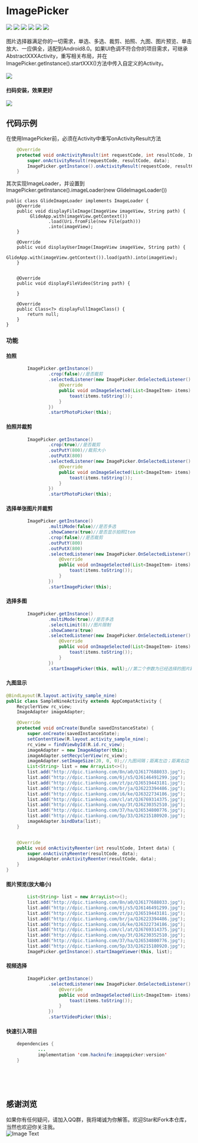# ImagePicker 
[![](https://img.shields.io/badge/platform-android-orange.svg)](https://github.com/hacknife) [![](https://img.shields.io/badge/language-java-yellow.svg)](https://github.com/hacknife) [![](https://img.shields.io/badge/Jcenter-1.3.1-brightgreen.svg)](https://github.com/hacknife) [![](https://img.shields.io/badge/build-passing-brightgreen.svg)](https://github.com/hacknife) [![](https://img.shields.io/badge/license-apache--2.0-green.svg)](https://github.com/hacknife) [![](https://img.shields.io/badge/api-19+-green.svg)](https://github.com/hacknife)<br/><br/>
图片选择器满足你的一切需求，单选、多选、裁剪、拍照、九图、图片预览、单击放大、一应俱全，适配到Android8.0。如果UI色调不符合你的项目需求，可继承AbstractXXXActivity，重写相关布局，并在ImagePicker.getInstance().startXXX()方法中传入自定义的Activity。
<br/><br/>
![](https://github.com/hacknife/ImagePicker/blob/master/screenshot.gif)
#### 扫码安装，效果更好
![](https://github.com/hacknife/ImagePicker/blob/master/qrcode.png)
## 代码示例
在使用ImagePicker前，必须在Activity中重写onActivityResult方法
```Java
    @Override
    protected void onActivityResult(int requestCode, int resultCode, Intent data) {
        super.onActivityResult(requestCode, resultCode, data);
        ImagePicker.getInstance().onActivityResult(requestCode, resultCode, data);
    }

```

其次实现ImageLoader，并设置到ImagePicker.getInstance().imageLoader(new GlideImageLoader())
```
public class GlideImageLoader implements ImageLoader {
    @Override
    public void displayFileImage(ImageView imageView, String path) {
         GlideApp.with(imageView.getContext())
                .load(Uri.fromFile(new File(path)))
                .into(imageView);
    }

    @Override
    public void displayUserImage(ImageView imageView, String path) {
         GlideApp.with(imageView.getContext()).load(path).into(imageView);
    }


    @Override
    public void displayFileVideo(String path) {

    }

    @Override
    public Class<?> displayFullImageClass() {
        return null;
    }
}
```

### 功能

#### 拍照
```Java
        ImagePicker.getInstance()
                .crop(false)//是否裁剪
                .selectedListener(new ImagePicker.OnSelectedListener() {
                    @Override
                    public void onImageSelected(List<ImageItem> items) {
                        toast(items.toString());
                    }
                })
                .startPhotoPicker(this);
```


#### 拍照并裁剪
```Java
        ImagePicker.getInstance()
                .crop(true)//是否裁剪
                .outPutY(800)//裁剪大小
                .outPutX(800)
                .selectedListener(new ImagePicker.OnSelectedListener() {
                    @Override
                    public void onImageSelected(List<ImageItem> items) {
                        toast(items.toString());
                    }
                })
                .startPhotoPicker(this);
```


#### 选择单张图片并裁剪
```Java
        ImagePicker.getInstance()
                .multiMode(false)//是否多选
                .showCamera(true)//是否显示拍照Item
                .crop(false)//是否裁剪
                .outPutY(800)
                .outPutX(800)
                .selectedListener(new ImagePicker.OnSelectedListener() {
                    @Override
                    public void onImageSelected(List<ImageItem> items) {
                        toast(items.toString());
                    }
                })
                .startImagePicker(this);
```


#### 选择多图
```Java
        ImagePicker.getInstance()
                .multiMode(true)//是否多选
                .selectLimit(8)//图片限制
                .showCamera(true)
                .selectedListener(new ImagePicker.OnSelectedListener() {
                    @Override
                    public void onImageSelected(List<ImageItem> items) {
                        toast(items.toString());
                    }
                })
                .startImagePicker(this, null);//第二个参数为已经选择的图片路径集合
```


#### 九图显示
```Java
@BindLayout(R.layout.activity_sample_nine)
public class SampleNineActivity extends AppCompatActivity {
    RecyclerView rc_view;
    ImageAdapter imageAdapter;

    @Override
    protected void onCreate(Bundle savedInstanceState) {
        super.onCreate(savedInstanceState);
        setContentView(R.layout.activity_sample_nine);
        rc_view = findViewbyId(R.id.rc_view);
        imageAdapter = new ImageAdapter(this);
        imageAdapter.setRecyclerView(rc_view);
        imageAdapter.setImageSize(20, 0, 0);//九图间隔；距离左边；距离右边
        List<String> list = new ArrayList<>();
        list.add("http://dpic.tiankong.com/8n/a0/QJ6177688033.jpg");
        list.add("http://dpic.tiankong.com/6j/s5/QJ6146491299.jpg");
        list.add("http://dpic.tiankong.com/zt/pz/QJ6519443181.jpg");
        list.add("http://dpic.tiankong.com/br/ja/QJ6223394486.jpg");
        list.add("http://dpic.tiankong.com/i6/ke/QJ6322734186.jpg");
        list.add("http://dpic.tiankong.com/cl/at/QJ6769314375.jpg");
        list.add("http://dpic.tiankong.com/xp/3t/QJ6230352510.jpg");
        list.add("http://dpic.tiankong.com/37/ha/QJ6534800776.jpg");
        list.add("http://dpic.tiankong.com/5p/33/QJ6215180920.jpg");
        imageAdapter.bindData(list);
    }


    @Override
    public void onActivityReenter(int resultCode, Intent data) {
        super.onActivityReenter(resultCode, data);
        imageAdapter.onActivityReenter(resultCode, data);
    }
}

```


#### 图片预览(放大缩小)
```Java
        List<String> list = new ArrayList<>();
        list.add("http://dpic.tiankong.com/8n/a0/QJ6177688033.jpg");
        list.add("http://dpic.tiankong.com/6j/s5/QJ6146491299.jpg");
        list.add("http://dpic.tiankong.com/zt/pz/QJ6519443181.jpg");
        list.add("http://dpic.tiankong.com/br/ja/QJ6223394486.jpg");
        list.add("http://dpic.tiankong.com/i6/ke/QJ6322734186.jpg");
        list.add("http://dpic.tiankong.com/cl/at/QJ6769314375.jpg");
        list.add("http://dpic.tiankong.com/xp/3t/QJ6230352510.jpg");
        list.add("http://dpic.tiankong.com/37/ha/QJ6534800776.jpg");
        list.add("http://dpic.tiankong.com/5p/33/QJ6215180920.jpg");
        ImagePicker.getInstance().startImageViewer(this, list);
```


#### 视频选择
```Java
        ImagePicker.getInstance()
                .selectedListener(new ImagePicker.OnSelectedListener() {
                    @Override
                    public void onImageSelected(List<ImageItem> items) {
                        toast(items.toString());
                    }
                })
                .startVideoPicker(this);
```
#### 快速引入项目 
```Java
	dependencies {
            ...
            implementation 'com.hacknife:imagepicker:version'
	}
```
<br><br><br>
## 感谢浏览
如果你有任何疑问，请加入QQ群，我将竭诚为你解答。欢迎Star和Fork本仓库，当然也欢迎你关注我。
<br>
![Image Text](https://github.com/hacknife/CarouselBanner/blob/master/qq_group.png)
